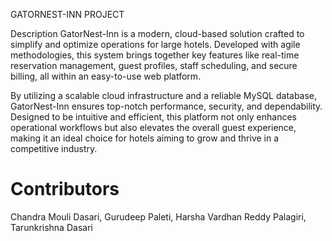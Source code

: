 GATORNEST-INN PROJECT


Description
GatorNest-Inn is a modern, cloud-based solution crafted to simplify and optimize operations for large hotels. Developed with agile methodologies, this system brings together key features like real-time reservation management, guest profiles, staff scheduling, and secure billing, all within an easy-to-use web platform.

By utilizing a scalable cloud infrastructure and a reliable MySQL database, GatorNest-Inn ensures top-notch performance, security, and dependability. Designed to be intuitive and efficient, this platform not only enhances operational workflows but also elevates the overall guest experience, making it an ideal choice for hotels aiming to grow and thrive in a competitive industry.


# Contributors
Chandra Mouli Dasari,
Gurudeep Paleti,
Harsha Vardhan Reddy Palagiri,
Tarunkrishna Dasari

